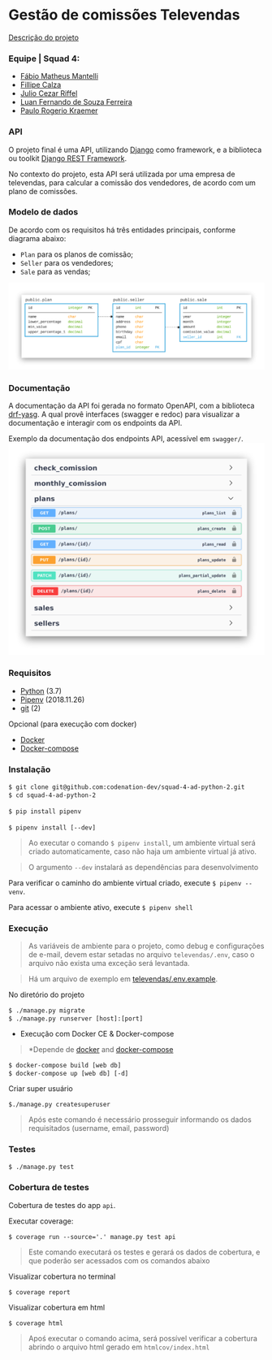 # Gestão de comissões Televendas

[Descrição do projeto](descricao.md)

### Equipe | Squad 4:

- [Fábio Matheus Mantelli](https://github.com/fabiomantelli)
- [Fillipe Calza](https://github.com/fcalza)
- [Julio Cezar Riffel](https://github.com/julioriffel)
- [Luan Fernando de Souza Ferreira](https://github.com/luanfsf)
- [Paulo Rogerio Kraemer](https://github.com/paulork)

### API 

O projeto final é uma API, utilizando [Django](https://www.djangoproject.com/) como framework, e a biblioteca ou toolkit [Django REST Framework](https://www.django-rest-framework.org/).

No contexto do projeto, esta API será utilizada por uma empresa de televendas, para calcular a comissão dos vendedores, de acordo com um plano de comissões. 


### Modelo de dados
De acordo com os requisitos há três entidades principais, conforme diagrama abaixo:
- `Plan` para os planos de comissão;
- `Seller` para os vendedores;
- `Sale` para as vendas;
 
![](media/mer.png)

### Documentação
A documentação da API foi gerada no formato OpenAPI, com a biblioteca [drf-yasg](https://drf-yasg.readthedocs.io/en/stable/).
A qual provê interfaces (swagger e redoc) para visualizar a documentação e interagir com os endpoints da API.

Exemplo da documentação dos endpoints API, acessível em `swagger/`. 
![](media/swagger_3.png) 

### Requisitos

- [Python](https://www.python.org/downloads/) (3.7) 
- [Pipenv](https://pypi.org/project/pipenv/2018.11.26/) (2018.11.26)
- [git](https://git-scm.com/) (2) 

Opcional (para execução com docker)

- [Docker](https://docs.docker.com/install/)
- [Docker-compose](https://docs.docker.com/compose/)

### Instalação

```
$ git clone git@github.com:codenation-dev/squad-4-ad-python-2.git
$ cd squad-4-ad-python-2

$ pip install pipenv

$ pipenv install [--dev]
```

> Ao executar o comando `$ pipenv install`, um ambiente virtual será criado automaticamente, caso não haja um ambiente virtual já ativo.

> O argumento `--dev` instalará as dependências para desenvolvimento

Para verificar o caminho do ambiente virtual criado, execute `$ pipenv --venv`.

Para acessar o ambiente ativo, execute `$ pipenv shell`


### Execução
> As variáveis de ambiente para o projeto, como debug e configurações de e-mail, devem estar setadas no arquivo `televendas/.env`, caso o arquivo não exista uma exceção será levantada.

> Há um arquivo de exemplo em [televendas/.env.example](televendas/.env.example).

No diretório do projeto
```
$ ./manage.py migrate
$ ./manage.py runserver [host]:[port]
```

- Execução com Docker CE & Docker-compose
> *Depende de [docker](https://docs.docker.com/install/) and [docker-compose](https://docs.docker.com/compose/)
```
$ docker-compose build [web db]
$ docker-compose up [web db] [-d]
```

Criar super usuário
```
$./manage.py createsuperuser
```
> Após este comando é necessário prosseguir informando os dados requisitados (username, email, password)

### Testes

```
$ ./manage.py test
```

### Cobertura de testes

Cobertura de testes do app `api`.

Executar coverage:
```
$ coverage run --source='.' manage.py test api
```
> Este comando executará os testes e gerará os dados de cobertura, e que poderão ser acessados com os comandos abaixo  

Visualizar cobertura no terminal
```
$ coverage report
```
Visualizar cobertura em html
```
$ coverage html
```
> Apoś executar o comando acima, será possível verificar a cobertura abrindo o arquivo html gerado em `htmlcov/index.html`
